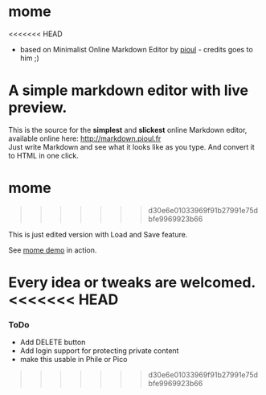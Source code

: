 mome
====

<<<<<<< HEAD
- based on Minimalist Online Markdown Editor by [pioul](https://github.com/pioul/MinimalistOnlineMarkdownEditor) - credits goes to him ;)

A simple markdown editor with live preview.
=======
This is the source for the **simplest** and **slickest** online Markdown editor, available online here: http://markdown.pioul.fr  
Just write Markdown and see what it looks like as you type. And convert it to HTML in one click.

mome
====
>>>>>>> d30e6e01033969f91b27991e75dbfe9969923b66

This is just edited version with Load and Save feature.

See [mome demo](http://mome.fswitch.cz) in action.

Every idea or tweaks are welcomed.
<<<<<<< HEAD
=======

### ToDo
- Add DELETE button
- Add login support for protecting private content
- make this usable in Phile or Pico
>>>>>>> d30e6e01033969f91b27991e75dbfe9969923b66

